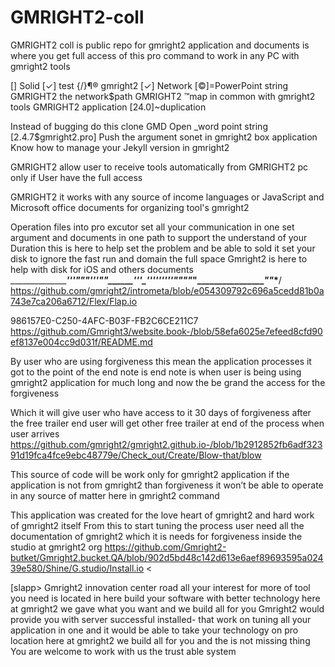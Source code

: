 # GMRIGHT2-coll
GMRIGHT2 coll is public repo for gmright2  application and documents is where you get full access of this pro command to work in any PC with gmright2 tools

[] Solid
[✓] test
{/}¶® gmright2 [✓]
Network [©]=PowerPoint string
GMRIGHT2 the network$path
GMRIGHT2 ™map in common with gmright2 tools
GMRIGHT2 application [24.0]~duplication

Instead of bugging do this clone GMD
Open _word point string [2.4.7$gmright2.pro]
Push the argument sonet in gmright2 box application
Know how to manage your Jekyll version in gmright2

GMRIGHT2 allow user to receive tools automatically from GMRIGHT2 pc only if 
User have the full access 


GMRIGHT2 it works with any source of income languages or JavaScript and Microsoft office documents for organizing tool's gmright2


Operation files into pro excutor set all your communication in one set argument and documents in one path to support the understand of your 
Duration this is here to help set the problem and be able to sold it set your disk to ignore the fast run and domain the full space 
Gmright2 is here to help with disk for iOS and others documents 
________________________________'___''_""_______"_'''"____"_______''__'_'''________'''''________________'"______""__________"___"______________________"___"___*__/
https://github.com/gmright2/intrometa/blob/e054309792c696a5cedd81b0a743e7ca206a6712/Flex/Flap.io

986157E0-C250-4AFC-B03F-FB2C6CE211C7
https://github.com/Gmright3/website.book-/blob/58efa6025e7efeed8cfd90ef8137e004cc9d031f/README.md

By user who are using forgiveness this mean the application processes it got to the point of the end note is end note is when user is being using gmright2 application for much long and now the be grand the access for the forgiveness

Which it will give user who have access to it 30 days of forgiveness after the free trailer end user will get other free trailer at end of the process when user arrives https://github.com/gmright2/gmright2.github.io-/blob/1b2912852fb6adf32391d19fca4fce9ebc48779e/Check_out/Create/Blow-that/blow

This source of code will be work only for gmright2 application if the application is not from gmright2 than forgiveness it won’t be able to operate in any source of matter here in gmright2 command

This application was created for the love heart of gmright2 and hard work of gmright2 itself
From this to start tuning the process user need all the documentation of gmright2 which it is needs for forgiveness inside the studio at gmright2 org https://github.com/Gmright2-butket/Gmright2.bucket.QA/blob/902d5bd48c142d613e6aef89693595a02439e580/Shine/G.studio/Install.io
     <PHN>
<Powershell>
<HTTPS>
    <<Bar>
<Head><name>
<Log><soft.link>
<Log.map><screen>[slapp>
<Log.string>
Gmright2 innovation center road all your interest for more of tool you need is located in here  build your software with better technology here at gmright2 we gave what you want and we build all for you 
Gmright2 would provide you with server successful installed- that work on tuning all your application in one and it would be able to take your technology on pro location here at gmright2 we build all for you and the is not missing thing
You are welcome to work with us the trust able system
